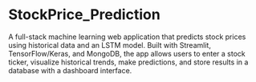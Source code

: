 # StockPrice_Prediction
A full-stack machine learning web application that predicts stock prices using historical data and an LSTM model. Built with Streamlit, TensorFlow/Keras, and MongoDB, the app allows users to enter a stock ticker, visualize historical trends, make predictions, and store results in a database with a dashboard interface.
